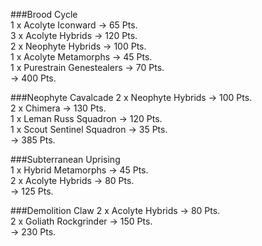 ###Brood Cycle  
1 x Acolyte Iconward -> 65 Pts.  
3 x Acolyte Hybrids -> 120 Pts.  
2 x Neophyte Hybrids -> 100 Pts.  
1 x Acolyte Metamorphs -> 45 Pts.  
1 x Purestrain Genestealers -> 70 Pts.  
-> 400 Pts.  

###Neophyte Cavalcade
2 x Neophyte Hybrids -> 100 Pts.  
2 x Chimera -> 130 Pts.  
1 x Leman Russ Squadron -> 120 Pts.  
1 x Scout Sentinel Squadron -> 35 Pts.  
-> 385 Pts.  

###Subterranean Uprising  
1 x Hybrid Metamorphs -> 45 Pts.  
2 x Acolyte Hybrids -> 80 Pts.  
-> 125 Pts.  

###Demolition Claw
2 x Acolyte Hybrids -> 80 Pts.  
2 x Goliath Rockgrinder -> 150 Pts.  
-> 230 Pts.  
